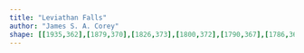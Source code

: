 ```yaml
---
title: "Leviathan Falls"
author: "James S. A. Corey"
shape: [[1935,362],[1879,370],[1826,373],[1800,372],[1790,367],[1786,367],[1782,370],[1776,371],[1773,367],[1769,366],[1769,369],[1773,374],[1772,385],[1774,393],[1784,407],[1794,416],[1805,419],[1816,431],[1825,437],[1839,450],[1850,457],[1862,469],[1871,484],[1870,516],[1868,524],[1867,551],[1865,561],[1861,648],[1859,656],[1857,694],[1854,709],[1852,740],[1850,746],[1850,769],[1844,825],[1844,845],[1840,874],[1838,914],[1835,934],[1835,953],[1829,999],[1824,1101],[1819,1149],[1819,1164],[1812,1250],[1812,1277],[1810,1290],[1808,1339],[1808,1383],[1804,1406],[1805,1424],[1802,1442],[1803,1462],[1800,1473],[1800,1490],[1796,1508],[1796,1537],[1794,1550],[1793,1603],[1791,1625],[1794,1633],[1795,1654],[1806,1668],[1811,1672],[1824,1677],[1851,1684],[1912,1692],[1946,1692],[1962,1690],[1998,1681],[2010,1673],[2014,1665],[2020,1644],[2023,1614],[2025,1608],[2024,1596],[2028,1542],[2029,1503],[2034,1472],[2037,1411],[2053,1328],[2057,1289],[2059,1282],[2060,1259],[2063,1243],[2063,1227],[2066,1210],[2066,1194],[2068,1183],[2069,1155],[2071,1147],[2071,1133],[2080,1059],[2080,1037],[2082,1029],[2083,1000],[2086,975],[2086,953],[2092,886],[2094,839],[2096,817],[2098,811],[2099,786],[2101,777],[2105,727],[2107,718],[2109,679],[2112,656],[2112,636],[2122,539],[2123,504],[2129,456],[2125,448],[2114,442],[2100,442],[2089,439],[2050,418],[2034,412],[2015,400],[1981,382],[1966,376],[1944,363],[1936,363]]
---
```

